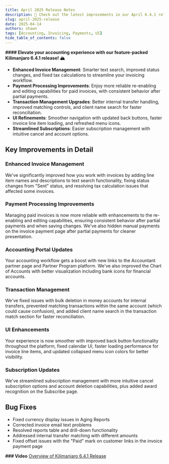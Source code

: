 ```yaml
---
title: April 2025 Release Notes
description: 🚀 Check out the latest improvements in our April 6.4.1 release!
slug: april-2025-release
date: 2025-04-14
authors: shawn
tags: [Accounting, Invoicing, Payments, UI]
hide_table_of_contents: false
---
```


**#### Elevate your accounting experience with our feature-packed Kilimanjaro 6.4.1 release! 🏔️**

- **Enhanced Invoice Management**: Smarter text search, improved status changes, and fixed tax calculations to streamline your invoicing workflow.
- **Payment Processing Improvements**: Enjoy more reliable re-enabling and editing capabilities for paid invoices, with consistent behavior after partial payments.
- **Transaction Management Upgrades**: Better internal transfer handling, improved matching controls, and client name search for faster reconciliation.
- **UI Refinements**: Smoother navigation with updated back buttons, faster invoice line item loading, and refreshed menu icons.
- **Streamlined Subscriptions**: Easier subscription management with intuitive cancel and account options.


## Key Improvements in Detail

### Enhanced Invoice Management
We've significantly improved how you work with invoices by adding line item names and descriptions to text search functionality, fixing status changes from "Sent" status, and resolving tax calculation issues that affected some invoices.

### Payment Processing Improvements
Managing paid invoices is now more reliable with enhancements to the re-enabling and editing capabilities, ensuring consistent behavior after partial payments and when saving changes. We've also hidden manual payments on the invoice payment page after partial payments for cleaner presentation.

### Accounting Portal Updates
Your accounting workflow gets a boost with new links to the Accountant partner page and Partner Program platform. We've also improved the Chart of Accounts with better visualization including bank icons for financial accounts.

<!-- truncate -->

### Transaction Management
We've fixed issues with bulk deletion in money accounts for internal transfers, prevented matching transactions within the same account (which could cause confusion), and added client name search in the transaction match section for faster reconciliation.

### UI Enhancements
Your experience is now smoother with improved back button functionality throughout the platform, fixed calendar UI, faster loading performance for invoice line items, and updated collapsed menu icon colors for better visibility.

### Subscription Updates
We've streamlined subscription management with more intuitive cancel subscription options and account deletion capabilities, plus added award recognition on the Subscribe page.

## Bug Fixes
- Fixed currency display issues in Aging Reports
- Corrected invoice email text problems
- Resolved reports table and drill-down functionality
- Addressed internal transfer matching with different amounts
- Fixed offset issues with the "Paid" mark on customer links in the invoice payment page

**### Video**
[Overview of Kilimanjaro 6.4.1 Release](https://youtu.be/example-link)